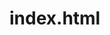 # index.html
<!DOCTYPE HTML>
<html>
    <head>
        <meta charset="utf-8">
        <title> Bhawansh Ambient Light Effects</title>
        <link rel="stylesheet" href="style.css">
    </head>
    <body>
        <div class="cube">
            <div class="top"></div>
            <div>
                <span style="--i:0;"></span>
                <span style="--i:1;"></span>
                <span style="--i:2;"></span>
                <span style="--i:3;"></span>
            </div>  
        </div>      
    </body>
</html>